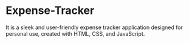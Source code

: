 # Expense-Tracker
It is a sleek and user-friendly expense tracker application designed for personal use, created with HTML, CSS, and JavaScript.
